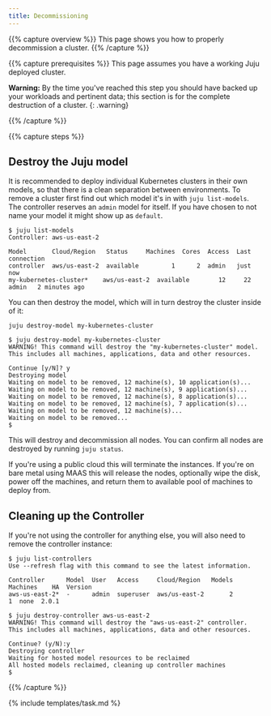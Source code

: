 ```yaml
---
title: Decommissioning
---
```


{{% capture overview %}}
This page shows you how to properly decommission a cluster.
{{% /capture %}}


{{% capture prerequisites %}}
This page assumes you have a working Juju deployed cluster.

**Warning:** By the time you've reached this step you should have backed up your workloads and pertinent data; this section is for the complete destruction of a cluster.
{: .warning}

{{% /capture %}}

{{% capture steps %}}
## Destroy the Juju model
It is recommended to deploy individual Kubernetes clusters in their own models, so that there is a clean separation between environments. To remove a cluster first find out which model it's in with `juju list-models`. The controller reserves an `admin` model for itself. If you have chosen to not name your model it might show up as `default`.

```
$ juju list-models
Controller: aws-us-east-2

Model       Cloud/Region   Status     Machines  Cores  Access  Last connection
controller  aws/us-east-2  available         1      2  admin   just now
my-kubernetes-cluster*    aws/us-east-2  available        12     22  admin   2 minutes ago
```

You can then destroy the model, which will in turn destroy the cluster inside of it:

    juju destroy-model my-kubernetes-cluster
    
```
$ juju destroy-model my-kubernetes-cluster
WARNING! This command will destroy the "my-kubernetes-cluster" model.
This includes all machines, applications, data and other resources.

Continue [y/N]? y
Destroying model
Waiting on model to be removed, 12 machine(s), 10 application(s)...
Waiting on model to be removed, 12 machine(s), 9 application(s)...
Waiting on model to be removed, 12 machine(s), 8 application(s)...
Waiting on model to be removed, 12 machine(s), 7 application(s)...
Waiting on model to be removed, 12 machine(s)...
Waiting on model to be removed...
$
```

This will destroy and decommission all nodes. You can confirm all nodes are destroyed by running `juju status`.

If you're using a public cloud this will terminate the instances. If you're on bare metal using MAAS this will release the nodes, optionally wipe the disk, power off the machines, and return them to available pool of machines to deploy from. 

## Cleaning up the Controller

If you're not using the controller for anything else, you will also need to remove the controller instance: 

```
$ juju list-controllers
Use --refresh flag with this command to see the latest information.

Controller      Model  User   Access     Cloud/Region   Models  Machines    HA  Version
aws-us-east-2*  -      admin  superuser  aws/us-east-2       2         1  none  2.0.1  

$ juju destroy-controller aws-us-east-2 
WARNING! This command will destroy the "aws-us-east-2" controller.
This includes all machines, applications, data and other resources.

Continue? (y/N):y
Destroying controller
Waiting for hosted model resources to be reclaimed
All hosted models reclaimed, cleaning up controller machines
$ 
```
{{% /capture %}}

{% include templates/task.md %}
